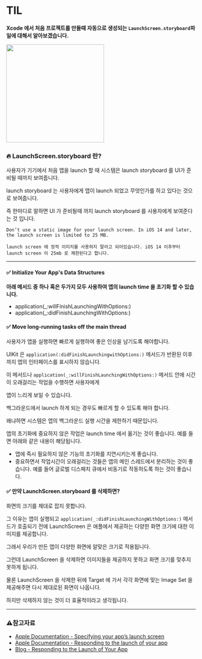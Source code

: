 # TIL

**Xcode 에서 처음 프로젝트를 만들때 자동으로 생성되는 `LaunchScreen.storyboard`파일에 대해서 알아보겠습니다.**

<img width="260" src="https://github.com/Developer-Nova/TIL_iOS/assets/123448121/1a97ade5-a5d5-42a6-a7a5-3ef1be8fba45">

### 🔥 LaunchScreen.storyboard 란?

사용자가 기기에서 처음 앱을 launch 할 때 시스템은 launch storyboard 를 UI가 준비될 때까지 보여줍니다. 

launch storyboard 는 사용자에게 앱이 launch 되었고 무엇인가를 하고 있다는 것으로 보여줍니다.

즉 한마디로 말하면 UI 가 준비될때 까지 launch storyboard 를 사용자에게 보여준다는 것 입니다.

~~~
Don’t use a static image for your launch screen. In iOS 14 and later, the launch screen is limited to 25 MB.

launch screen 에 정적 이미지를 사용하지 말라고 되어있습니다. iOS 14 이후부터 launch screen 이 25mb 로 제한된다고 합니다.
~~~

***

#### ✅ Initialize Your App's Data Structures

**아래 메서드 중 하나 혹은 두가지 모두 사용하여 앱의 launch time 을 초기화 할 수 있습니다.**
- application(_:willFinishLaunchingWithOptions:)
- application(_:didFinishLaunchingWithOptions:)

#### ✅ Move long-running tasks off the main thread

사용자가 앱을 실행하면 빠르게 실행하여 좋은 인상을 남기도록 해야합니다.

UIKit 은 `application(:didFinishLaunchingwithOptions:)` 메서드가 반환된 이후까지 앱의 인터페이스를 표시하지 않습니다.

이 메서드나 `application(_:willFinishLaunchingWithOptions:)` 메서드 안에 시간이 오래걸리는 작업을 수행하면 사용자에게

앱이 느리게 보일 수 있습니다.

백그라운드에서 launch 하게 되는 경우도 빠르게 할 수 있도록 해야 합니다. 

왜냐하면 시스템은 앱의 백그라운드 실행 시간을 제한하기 때문입니다.

앱의 초기화에 중요하지 않은 작업은 launch time 에서 옮기는 것이 좋습니다. 예를 들면 아래와 같은 내용이 해당됩니다.

- 앱에 즉시 필요하지 않은 기능의 초기화를 지연시키는게 좋습니다.
- 중요하면서 작업시간이 오래걸리는 것들은 앱의 메인 스레드에서 분리하는 것이 좋습니다. 예를 들어 글로벌 디스패치 큐에서 비동기로 작동하도록 하는 것이 좋습니다.

#### ✅ 만약 LaunchScreen.storyboard 를 삭제하면?

화면의 크기를 제대로 잡지 못합니다.

그 이유는 앱이 실행되고 `application(_:didFinishLaunchingWithOptions:)` 메서드가 호출되기 전에 LaunchScreen 은 애플에서 제공하는 다양한 화면 크기에 대한 이미지를 제공합니다. 

그래서 우리가 만든 앱이 다양한 화면에 알맞은 크기로 적용됩니다.

그런데 LaunchScreen 을 삭제하면 이미지들을 제공하지 못하고 화면 크기를 맞추지 못하게 됩니다.

물론 LaunchScreen 을 삭제한 뒤에 Target 에 가서 각각 화면에 맞는 Image Set 을 제공해주면 다시 제대로된 화면이 나옵니다.

하지만 삭제하지 않는 것이 더 효율적이라고 생각됩니다.

***

### ⚠️참고자료
- [Apple Documentation - Specifying your app’s launch screen](https://developer.apple.com/documentation/xcode/specifying-your-apps-launch-screen)
- [Apple Documentation - Responding to the launch of your app](https://developer.apple.com/documentation/uikit/app_and_environment/responding_to_the_launch_of_your_app)
- [Blog - Responding to the Launch of Your App](https://velog.io/@panther222128/Responding-to-the-Lauch-of-Your-App)

